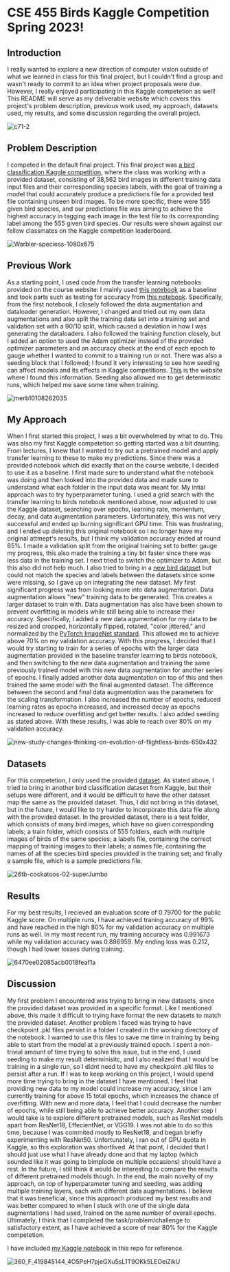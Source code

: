 # CSE 455 Birds Kaggle Competition Spring 2023!

## Introduction

I really wanted to explore a new direction of computer vision outside of what we learned in class for this final project, but I couldn't find a group and wasn't ready to commit to an idea when project proposals were due. However, I really enjoyed participating in this Kaggle competetion as well! This README will serve as my deliverable website which covers this project's problem description, previous work used, my approach, datasets used, my results, and some discussion regarding the overall project.

![c71-2](https://github.com/alexzhanguw/cse455-birds/assets/135690578/89a5f628-11c7-43b4-8474-0aea38669203)

## Problem Description

I competed in the default final project. This final project was [a bird classification Kaggle competition](https://www.kaggle.com/competitions/birds23sp/overview), where the class was working with a provided dataset, consisting of 38,562 bird images in different training data input files and their corresponding species labels, with the goal of training a model that could accurately produce a predictions file for a provided test file containing unseen bird images. To be more specific, there were 555 given bird species, and our predictions file was aiming to achieve the highest accuracy in tagging each image in the test file to its corresponding label among the 555 given bird species. Our results were shown against our fellow classmates on the Kaggle competition leaderboard.

![Warbler-speciess-1080x675](https://github.com/alexzhanguw/cse455-birds/assets/135690578/15c6b304-ae73-47cc-be21-1d3e9135e1bc)

## Previous Work

As a starting point, I used code from the transfer learning notebooks provided on the course website: I mainly used [this notebook](https://colab.research.google.com/drive/1kHo8VT-onDxbtS3FM77VImG35h_K_Lav?usp=sharing) as a baseline and took parts such as testing for accuracy from [this notebook](https://colab.research.google.com/drive/1EBz4feoaUvz-o_yeMI27LEQBkvrXNc_4?usp=sharing). Specifically, from the first notebook, I closely followed the data augmentation and dataloader generation. However, I changed and tried out my own data augmentations and also split the training data set into a training set and validation set with a 90/10 split, which caused a deviation in how I was generating the dataloaders. I also followed the training function closely, but I added an option to used the Adam optimizer instead of the provided optimizer parameters and an accuracy check at the end of each epoch to gauge whether I wanted to commit to a training run or not. There was also a seeding block that I followed; I found it very interesting to see how seeding can affect models and its effects in Kaggle competitions. [This](https://wandb.ai/sauravmaheshkar/RSNA-MICCAI/reports/How-to-Set-Random-Seeds-in-PyTorch-and-Tensorflow--VmlldzoxMDA2MDQy) is the website where I found this information. Seeding also allowed me to get determinstic runs, which helped me save some time when training.

![merb10108262035](https://github.com/alexzhanguw/cse455-birds/assets/135690578/4d57f716-94c9-45a6-874d-4d416f27a904)

## My Approach

When I first started this project, I was a bit overwhelmed by what to do. This was also my first Kaggle competetion so getting started was a bit daunting. From lectures, I knew that I wanted to try out a pretrained model and apply transfer learning to these to make my predictions. Since there was a provided notebook which did exactly that on the course website, I decided to use it as a baseline. I first made sure to understand what the notebook was doing and then looked into the provided data and made sure to understand what each folder in the input data was meant for. My intial approach was to try hyperparameter tuning. I used a grid search with the transfer learning to birds notebook mentioned above, now adjusted to use the Kaggle dataset, searching over epochs, learning rate, momentum, decay, and data augmentation parameters. Unfortunately, this was not very successful and ended up burning significant GPU time. This was frustrating, and I ended up deleting this original notebook so I no longer have my original attmept's results, but I think my validation accuracy ended at round 65%. I made a validation split from the original training set to better gauge my progress, this also made the training a tiny bit faster since there was less data in the training set. I next tried to switch the optimizer to Adam, but this also did not help much. I also tried to bring in a [new bird dataset](https://www.kaggle.com/datasets/gpiosenka/100-bird-species) but could not match the species and labels between the datasets since some were missing, so I gave up on integrating the new dataset. My first significant progress was from looking more into data augmentation. Data augmentation allows "new" training data to be generated. This creates a larger dataset to train with. Data augmentation has also have been shown to prevent overfitting in models while still being able to increase their accuracy. Specifically, I added a new data agumentation for my data to be resized and cropped, horizontally flipped, rotated, "color jittered," and normalized by the [PyTorch ImageNet standard](https://github.com/pytorch/examples/blob/main/imagenet/main.py#L209-L214). This allowed me to achieve above 70% on my validation accuracy. With this progress, I decided that I would try starting to train for a series of epochs with the larger data augmentation provided in the baseline transfer learning to birds notebook, and then switching to the new data augmentation and training the same previously trained model with this new data augmentation for another series of epochs. I finally added another data augmentation on top of this and then trained the same model with the final augmented dataset. The difference between the second and final data augmentation was the parameters for the scaling transformation. I also increased the number of epochs, reduced learning rates as epochs increased, and increased decay as epochs increased to reduce overfitting and get better results. I also added seeding as stated above. With these results, I was able to reach over 80% on my validation accuracy.

![new-study-changes-thinking-on-evolution-of-flightless-birds-650x432](https://github.com/alexzhanguw/cse455-birds/assets/135690578/60649b73-a350-4298-909e-f97525aeb3eb)

## Datasets

For this competetion, I only used the provided [dataset](https://www.kaggle.com/competitions/birds23sp/data). As stated above, I tried to bring in another bird classification dataset from Kaggle, but their setups were different, and it would be difficult to have the other dataset map the same as the provided dataset. Thus, I did not bring in this dataset, but in the future, I would like to try harder to incorporate this data file along with the provided dataset. In the provided dataset, there is a test folder, which consists of many bird images, which have no given corresponding labels; a train folder, which consists of 555 folders, each with multiple images of birds of the same species; a labels file, containing the correct mapping of training images to their labels; a names file, containing the names of all the species bird species provided in the training set; and finally a sample file, which is a sample predictions file.

![26tb-cockatoos-02-superJumbo](https://github.com/alexzhanguw/cse455-birds/assets/135690578/34dd4da0-e923-443c-afbf-0446ea6b4f1b)

## Results

For my best results, I recieved an evaluation score of 0.79700 for the public Kaggle score. On multiple runs, I have achieved traning accuracy of 99% and have reached in the high 80% for my validation accuracy on multiple runs as well. In my most recent run, my training accuracy was 0.991673 while my validation accuracy was 0.886959. My ending loss was 0.212, though I had lower losses during training.

![6470ee02085acb0018feaf1a](https://github.com/alexzhanguw/cse455-birds/assets/135690578/d5c78d09-d47b-422d-be7b-474bc3226538)

## Discussion

My first problem I encountered was trying to bring in new datasets, since the provided dataset was provided in a specific format. Like I mentioned above, this made it difficult to trying have format the new datasets to match the provided dataset. Another problem I faced was trying to have checkpoint .pkl files persist in a folder I created in the working directory of the notebook. I wanted to use this files to save me time in training by being able to start from the model at a previously trained epoch. I spent a non-trivial amount of time trying to solve this issue, but in the end, I used seeding to make my result determinisitc, and I also realized that I would be training in a single run, so I didnt need to have my checkpoint .pkl files to persist after a run. If I was to keep working on this project, I would spend more time trying to bring in the dataset I have mentioned. I feel that providing new data to my model could increase my accuracy, since I am currently training for above 15 total epochs, which increases the chance of overfitting. With new and more data, I feel that I could decrease the number of epochs, while still being able to achieve better accuracy. Another step I would take is to explore different pretrained models, such as ResNet models apart from ResNet18, EffecientNet, or VGG19. I was not able to do so this time, because I was commited mostly to ResNet18, and began briefly experimenting with ResNet50. Unfortunately, I ran out of GPU quota in Kaggle, so this exploration was shortlived. At that point, I decided that I should just use what I have already done and that my laptop (which sounded like it was going to bimplode on multiple occasions) should have a rest. In the future, I still think it would be interesting to compare the results of different pretrained models though. In the end, the main novelty of my approach, on top of hyperparameter tuning and seeding, was adding multiple training layers, each with different data augmentations. I believe that it was beneficial, since this approach produced my best results and was better compared to when I stuck with one of the single data augmentations I had used, trained on the same number of overall epochs. Ultimately, I think that I completed the task/problem/challenge to satisfactory extent, as I have achieved a score of near 80% for the Kaggle competetion.

I have included [my Kaggle notebook](https://github.com/alexzhanguw/cse455-birds/blob/main/birds.ipynb) in this repo for reference.

![360_F_419845144_4O5PeH7pjeGXu5sL1T9OKk5LEOeiZikU](https://github.com/alexzhanguw/cse455-birds/assets/135690578/ae6577e0-cda1-4a91-a7c3-c8bec24558ce)
